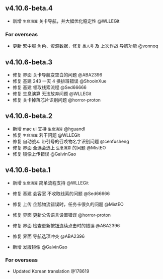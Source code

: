 ## v4.10.6-beta.4

- 新增 `生息演算` 关卡导航，并大幅优化稳定性 @WLLEGit

### For overseas

- 更新 繁中服 角色、资源数据，修复 `愚人号` 及 上次作战 导航功能 @vonnoq

## v4.10.6-beta.3

- 修复 界面 关卡导航变空白的问题 @ABA2396
- 修复 基建 243 一天 4 换排班错误 @ShooinXue
- 修复 基建 领取线索流程 @Sed66666
- 修复 生息演算 无法放弃问题 @WLLEGit
- 修复 关卡掉落芯片识别问题 @horror-proton

## v4.10.6-beta.2

- 新增 mac ui 支持 `生息演算` @hguandl
- 修复 `生息演算` 若干问题 @WLLEGit
- 修复 自动战斗 带引号的召唤物名字识别问题 @cenfusheng
- 修复 界面 全选会选上 `生息演算` 的问题 @MistEO
- 修复 镜像上传错误 @GalvinGao

## v4.10.6-beta.1

- 新增 `生息演算` 简单流程支持 @WLLEGit
- 修复 基建 会客室 不收取线索的问题 @Sed66666
- 修复 上传 企鹅物流错误时，任务卡很久的问题 @MistEO
- 修复 界面 更新公告语言设置错误 @horror-proton
- 修复 界面 检查更新按钮连续点击时的错误 @ABA2396
- 修复 界面 导航选项冲突 @ABA2396

- 新增 发版镜像 @GalvinGao

### For overseas

- Updated Korean translation @178619
